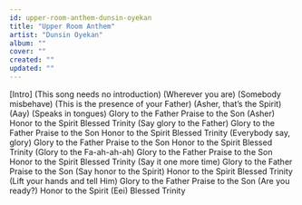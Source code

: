 ```yaml
---
id: upper-room-anthem-dunsin-oyekan
title: "Upper Room Anthem"
artist: "Dunsin Oyekan"
album: ""
cover: ""
created: ""
updated: ""
---
```


[Intro]
(This song needs no introduction)
(Wherever you are)
(Somebody misbehave)
(This is the presence of your Father)
(Asher, that’s the Spirit)
(Aay)
(Speaks in tongues)
Glory to the Father
Praise to the Son (Asher)
Honor to the Spirit
Blessed Trinity
(Say glory to the Father)
Glory to the Father
Praise to the Son
Honor to the Spirit
Blessed Trinity
(Everybody say, glory)
Glory to the Father
Praise to the Son
Honor to the Spirit
Blessed Trinity
(Glory to the Fa-ah-ah-ah)
Glory to the Father
Praise to the Son
Honor to the Spirit
Blessed Trinity
(Say it one more time)
Glory to the Father
Praise to the Son
(Say honor to the Spirit)
Honor to the Spirit
Blessed Trinity
(Lift your hands and tell Him)
Glory to the Father
Praise to the Son
(Are you ready?)
Honor to the Spirit (Eei)
Blessed Trinity